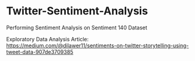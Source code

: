 # Twitter-Sentiment-Analysis
Performing Sentiment Analysis on Sentiment 140 Dataset

Exploratory Data Analysis Article:
https://medium.com/@dilawer11/sentiments-on-twitter-storytelling-using-tweet-data-907de3709385


